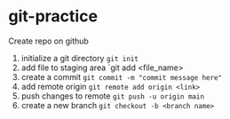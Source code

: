 # git-practice

Create repo on github

1. initialize a git directory
   `git init`
2. add file to staging area
   `git add <file_name>
3. create a commit
   `git commit -m "commit message here"`
4. add remote origin
   `git remote add origin <link>`
5. push changes to remote
   `git push -u origin main`
6. create a new branch
   `git checkout -b <branch name>`
